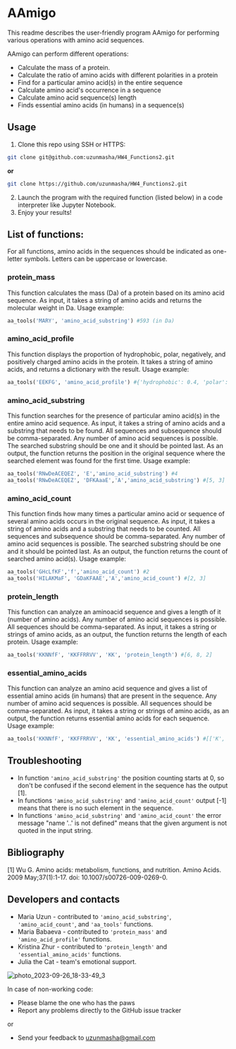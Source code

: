 # AAmigo
This readme describes the user-friendly program AAmigo for performing various operations with amino acid sequences.

AAmigo can perform different operations:
* Calculate the mass of a protein.
* Calculate the ratio of amino acids with different polarities in a protein
* Find for a particular amino acid(s) in the entire sequence
* Calculate amino acid's occurrence in a sequence
* Calculate amino acid sequence(s) length
* Finds essential amino acids (in humans) in a sequence(s)

## Usage
1. Clone this repo using SSH or HTTPS:
```bash
git clone git@github.com:uzunmasha/HW4_Functions2.git
``` 
**or**
```bash
git clone https://github.com/uzunmasha/HW4_Functions2.git
``` 
2. Launch the program with the required function (listed below) in a code interpreter like Jupyter Notebook.
3. Enjoy your results!

## List of functions:
For all functions, amino acids in the sequences should be indicated as one-letter symbols. Letters can be uppercase or lowercase.

### protein_mass
This function calculates the mass (Da) of a protein based on its amino acid sequence. As input, it takes a string of amino acids and returns the molecular weight in Da.
Usage example:
```python
aa_tools('MARY', 'amino_acid_substring') #593 (in Da)
```
### amino_acid_profile
This function displays the proportion of hydrophobic, polar, negatively, and positively charged amino acids in the protein. It takes a string of amino acids, and returns a dictionary with the result.
Usage example:
```python
aa_tools('EEKFG', 'amino_acid_profile') #{'hydrophobic': 0.4, 'polar': 0.0, '- charged': 0.4, '+ charged': 0.2}
```
### amino_acid_substring 
This function searches for the presence of particular amino acid(s) in the entire amino acid sequence. As input, it takes a string of amino acids and a substring that needs to be found. All sequences and subsequence should be comma-separated. Any number of amino acid sequences is possible. The searched substring should be one and it should be pointed last.  As an output, the function returns the position in the original sequence where the searched element was found for the first time.
Usage example:
```python
aa_tools('RNwDeACEQEZ', 'E','amino_acid_substring') #4
aa_tools('RNwDeACEQEZ', 'DFKAaaE','A','amino_acid_substring') #[5, 3]
```
### amino_acid_count
This function finds how many times a particular amino acid or sequence of several amino acids occurs in the original sequence. As input, it takes a string of amino acids and a substring that needs to be counted. All sequences and subsequence should be comma-separated. Any number of amino acid sequences is possible. The searched substring should be one and it should be pointed last. As an output, the function returns the count of searched amino acid(s).
Usage example:
```python
aa_tools('GHcLfKF','f','amino_acid_count') #2
aa_tools('HILAKMaF', 'GDaKFAAE','A','amino_acid_count') #[2, 3]
```
### protein_length
This function can analyze an aminoacid sequence and gives a length of it (number of amino acids). Any number of amino acid sequences is possible. All sequences should be comma-separated. As input, it takes a string or strings of amino acids, as an output, the function returns the length of each protein.
Usage example:
```python
aa_tools('KKNNfF', 'KKFFRRVV', 'KK', 'protein_length') #[6, 8, 2]
```
### essential_amino_acids
This function can analyze an amino acid sequence and gives a list of essential amino acids (in humans) that are present in the sequence.
Any number of amino acid sequences is possible. All sequences should be comma-separated. As input, it takes a string or strings of amino acids, as an output, the function returns essential amino acids for each sequence.
Usage example:
```python
aa_tools('KKNNfF', 'KKFFRRVV', 'KK', 'essential_amino_acids') #[['K', 'K', 'f', 'F'], ['K', 'K', 'F', 'F', 'V', 'V'], ['K', 'K']]
```

## Troubleshooting
* In function `'amino_acid_substring'` the position counting starts at 0, so don't be confused if the second element in the sequence has the output [1]. 
* In functions `'amino_acid_substring'` and `'amino_acid_count'` output [-1] means that there is no such element in the sequence.
* In functions `'amino_acid_substring'` and `'amino_acid_count'` the error message "name '..' is not defined" means that the given argument is not quoted in the input string.

## Bibliography
[1] Wu G. Amino acids: metabolism, functions, and nutrition. Amino Acids. 2009 May;37(1):1-17. doi: 10.1007/s00726-009-0269-0.

## Developers and contacts
* Maria Uzun - contributed to `'amino_acid_substring'`, `'amino_acid_count'`, and `'aa_tools'` functions.
* Maria Babaeva - contributed to `'protein_mass'` and `'amino_acid_profile'` functions.
* Kristina Zhur - contributed to `'protein_length'` and `'essential_amino_acids'` functions.
* Julia the Cat - team's emotional support.


![photo_2023-09-26_18-33-49_3](https://github.com/uzunmasha/HW4_Functions2/assets/44806106/63fdea24-5c0a-4650-8bed-181871aa540f)


In case of non-working code:

* Please blame the one who has the paws
* Report any problems directly to the GitHub issue tracker

or

* Send your feedback to uzunmasha@gmail.com
